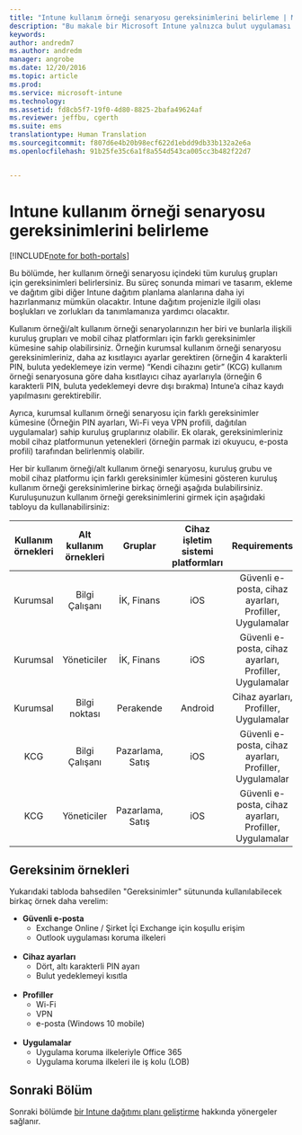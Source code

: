 ```yaml
---
title: "Intune kullanım örneği senaryosu gereksinimlerini belirleme | Microsoft Docs"
description: "Bu makale bir Microsoft Intune yalnızca bulut uygulaması için Intune kullanım örneğini ve alt kullanım örneği senaryosu gereksinimlerini belirlemeye yardımcı olur."
keywords: 
author: andredm7
ms.author: andredm
manager: angrobe
ms.date: 12/20/2016
ms.topic: article
ms.prod: 
ms.service: microsoft-intune
ms.technology: 
ms.assetid: fd8cb5f7-19f0-4d80-8825-2bafa49624af
ms.reviewer: jeffbu, cgerth
ms.suite: ems
translationtype: Human Translation
ms.sourcegitcommit: f807d6e4b20b98ecf622d1ebdd9db33b132a2e6a
ms.openlocfilehash: 91b25fe35c6a1f8a554d543ca005cc3b482f22d7


---
```


# <a name="determine-intune-use-case-scenario-requirements"></a>Intune kullanım örneği senaryosu gereksinimlerini belirleme

[!INCLUDE[note for both-portals](../includes/note-for-both-portals.md)]

Bu bölümde, her kullanım örneği senaryosu içindeki tüm kuruluş grupları için gereksinimleri belirlersiniz. Bu süreç sonunda mimari ve tasarım, ekleme ve dağıtım gibi diğer Intune dağıtım planlama alanlarına daha iyi hazırlanmanız mümkün olacaktır. Intune dağıtım projenizle ilgili olası boşlukları ve zorlukları da tanımlamanıza yardımcı olacaktır.

Kullanım örneği/alt kullanım örneği senaryolarınızın her biri ve bunlarla ilişkili kuruluş grupları ve mobil cihaz platformları için farklı gereksinimler kümesine sahip olabilirsiniz. Örneğin kurumsal kullanım örneği senaryosu gereksinimleriniz, daha az kısıtlayıcı ayarlar gerektiren (örneğin 4 karakterli PIN, buluta yedeklemeye izin verme) “Kendi cihazını getir” (KCG) kullanım örneği senaryosuna göre daha kısıtlayıcı cihaz ayarlarıyla (örneğin 6 karakterli PIN, buluta yedeklemeyi devre dışı bırakma) Intune’a cihaz kaydı yapılmasını gerektirebilir.

Ayrıca, kurumsal kullanım örneği senaryosu için farklı gereksinimler kümesine (Örneğin PIN ayarları, Wi-Fi veya VPN profili, dağıtılan uygulamalar) sahip kuruluş gruplarınız olabilir. Ek olarak, gereksinimleriniz mobil cihaz platformunun yetenekleri (örneğin parmak izi okuyucu, e-posta profili) tarafından belirlenmiş olabilir.

Her bir kullanım örneği/alt kullanım örneği senaryosu, kuruluş grubu ve mobil cihaz platformu için farklı gereksinimler kümesini gösteren kuruluş kullanım örneği gereksinimlerine birkaç örneği aşağıda bulabilirsiniz. Kuruluşunuzun kullanım örneği gereksinimlerini girmek için aşağıdaki tabloyu da kullanabilirsiniz:

| **Kullanım örnekleri** | **Alt kullanım örnekleri** | **Gruplar** | **Cihaz işletim sistemi platformları** | **Requirements** |
|:---:|:---:|:---:|:---:|:---:|
| Kurumsal | Bilgi Çalışanı | İK, Finans | iOS | Güvenli e-posta, cihaz ayarları, Profiller, Uygulamalar |                                                          
| Kurumsal | Yöneticiler | İK, Finans | iOS | Güvenli e-posta, cihaz ayarları, Profiller, Uygulamalar |                                                         
| Kurumsal | Bilgi noktası | Perakende | Android | Cihaz ayarları, Profiller, Uygulamalar |
| KCG | Bilgi Çalışanı | Pazarlama, Satış | iOS | Güvenli e-posta, cihaz ayarları, Profiller, Uygulamalar |                                                         
| KCG | Yöneticiler | Pazarlama, Satış | iOS | Güvenli e-posta, cihaz ayarları, Profiller, Uygulamalar |

## <a name="examples-of-requirements"></a>Gereksinim örnekleri

Yukarıdaki tabloda bahsedilen "Gereksinimler" sütununda kullanılabilecek birkaç örnek daha verelim:

- **Güvenli e-posta**
    - Exchange Online / Şirket İçi Exchange için koşullu erişim
    - Outlook uygulaması koruma ilkeleri
<br></br>
- **Cihaz ayarları**
    - Dört, altı karakterli PIN ayarı
    - Bulut yedeklemeyi kısıtla
<br></br>
- **Profiller**
    - Wi-Fi
    - VPN
    - e-posta (Windows 10 mobile)
<br></br>
- **Uygulamalar**
    - Uygulama koruma ilkeleriyle Office 365
    - Uygulama koruma ilkeleri ile iş kolu (LOB)

## <a name="next-section"></a>Sonraki Bölüm

Sonraki bölümde [bir Intune dağıtımı planı geliştirme](section-4-develop-a-rollout-plan.md) hakkında yönergeler sağlanır.



<!--HONumber=Dec16_HO5-->


